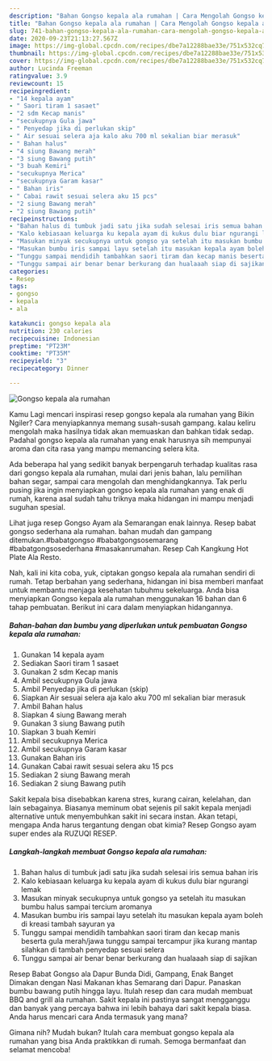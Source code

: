 ```yaml
---
description: "Bahan Gongso kepala ala rumahan | Cara Mengolah Gongso kepala ala rumahan Yang Sempurna"
title: "Bahan Gongso kepala ala rumahan | Cara Mengolah Gongso kepala ala rumahan Yang Sempurna"
slug: 741-bahan-gongso-kepala-ala-rumahan-cara-mengolah-gongso-kepala-ala-rumahan-yang-sempurna
date: 2020-09-23T21:13:27.567Z
image: https://img-global.cpcdn.com/recipes/dbe7a12288bae33e/751x532cq70/gongso-kepala-ala-rumahan-foto-resep-utama.jpg
thumbnail: https://img-global.cpcdn.com/recipes/dbe7a12288bae33e/751x532cq70/gongso-kepala-ala-rumahan-foto-resep-utama.jpg
cover: https://img-global.cpcdn.com/recipes/dbe7a12288bae33e/751x532cq70/gongso-kepala-ala-rumahan-foto-resep-utama.jpg
author: Lucinda Freeman
ratingvalue: 3.9
reviewcount: 15
recipeingredient:
- "14 kepala ayam"
- " Saori tiram 1 sasaet"
- "2 sdm Kecap manis"
- "secukupnya Gula jawa"
- " Penyedap jika di perlukan skip"
- " Air sesuai selera aja kalo aku 700 ml sekalian biar merasuk"
- " Bahan halus"
- "4 siung Bawang merah"
- "3 siung Bawang putih"
- "3 buah Kemiri"
- "secukupnya Merica"
- "secukupnya Garam kasar"
- " Bahan iris"
- " Cabai rawit sesuai selera aku 15 pcs"
- "2 siung Bawang merah"
- "2 siung Bawang putih"
recipeinstructions:
- "Bahan halus di tumbuk jadi satu jika sudah selesai iris semua bahan iris"
- "Kalo kebiasaan keluarga ku kepala ayam di kukus dulu biar ngurangi lemak"
- "Masukan minyak secukupnya untuk gongso ya setelah itu masukan bumbu halus sampai tercium aromanya"
- "Masukan bumbu iris sampai layu setelah itu masukan kepala ayam boleh di kreasi tambah sayuran ya"
- "Tunggu sampai mendidih tambahkan saori tiram dan kecap manis beserta gula merah/jawa tunggu sampai tercampur jika kurang mantap silahkan di tambah penyedap sesuai selera"
- "Tunggu sampai air benar benar berkurang dan hualaaah siap di sajikan"
categories:
- Resep
tags:
- gongso
- kepala
- ala

katakunci: gongso kepala ala 
nutrition: 230 calories
recipecuisine: Indonesian
preptime: "PT23M"
cooktime: "PT35M"
recipeyield: "3"
recipecategory: Dinner

---
```



![Gongso kepala ala rumahan](https://img-global.cpcdn.com/recipes/dbe7a12288bae33e/751x532cq70/gongso-kepala-ala-rumahan-foto-resep-utama.jpg)

Kamu Lagi mencari inspirasi resep gongso kepala ala rumahan yang Bikin Ngiler? Cara menyiapkannya memang susah-susah gampang. kalau keliru mengolah maka hasilnya tidak akan memuaskan dan bahkan tidak sedap. Padahal gongso kepala ala rumahan yang enak harusnya sih mempunyai aroma dan cita rasa yang mampu memancing selera kita.

Ada beberapa hal yang sedikit banyak berpengaruh terhadap kualitas rasa dari gongso kepala ala rumahan, mulai dari jenis bahan, lalu pemilihan bahan segar, sampai cara mengolah dan menghidangkannya. Tak perlu pusing jika ingin menyiapkan gongso kepala ala rumahan yang enak di rumah, karena asal sudah tahu triknya maka hidangan ini mampu menjadi suguhan spesial.

Lihat juga resep Gongso Ayam ala Semarangan enak lainnya. Resep babat gongso sederhana ala rumahan. bahan mudah dan gampang ditemukan.#babatgongso #babatgongsosemarang #babatgongsosederhana #masakanrumahan. Resep Cah Kangkung Hot Plate Ala Resto.


Nah, kali ini kita coba, yuk, ciptakan gongso kepala ala rumahan sendiri di rumah. Tetap berbahan yang sederhana, hidangan ini bisa memberi manfaat untuk membantu menjaga kesehatan tubuhmu sekeluarga. Anda bisa menyiapkan Gongso kepala ala rumahan menggunakan 16 bahan dan 6 tahap pembuatan. Berikut ini cara dalam menyiapkan hidangannya.

<!--inarticleads1-->

##### Bahan-bahan dan bumbu yang diperlukan untuk pembuatan Gongso kepala ala rumahan:

1. Gunakan 14 kepala ayam
1. Sediakan  Saori tiram 1 sasaet
1. Gunakan 2 sdm Kecap manis
1. Ambil secukupnya Gula jawa
1. Ambil  Penyedap jika di perlukan (skip)
1. Siapkan  Air sesuai selera aja kalo aku 700 ml sekalian biar merasuk
1. Ambil  Bahan halus
1. Siapkan 4 siung Bawang merah
1. Gunakan 3 siung Bawang putih
1. Siapkan 3 buah Kemiri
1. Ambil secukupnya Merica
1. Ambil secukupnya Garam kasar
1. Gunakan  Bahan iris
1. Gunakan  Cabai rawit sesuai selera aku 15 pcs
1. Sediakan 2 siung Bawang merah
1. Sediakan 2 siung Bawang putih


Sakit kepala bisa disebabkan karena stres, kurang cairan, kelelahan, dan lain sebagainya. Biasanya meminum obat sejenis pil sakit kepala menjadi alternative untuk menyembuhkan sakit ini secara instan. Akan tetapi, mengapa Anda harus tergantung dengan obat kimia? Resep Gongso ayam super endes ala RUZUQI RESEP. 

<!--inarticleads2-->

##### Langkah-langkah membuat Gongso kepala ala rumahan:

1. Bahan halus di tumbuk jadi satu jika sudah selesai iris semua bahan iris
1. Kalo kebiasaan keluarga ku kepala ayam di kukus dulu biar ngurangi lemak
1. Masukan minyak secukupnya untuk gongso ya setelah itu masukan bumbu halus sampai tercium aromanya
1. Masukan bumbu iris sampai layu setelah itu masukan kepala ayam boleh di kreasi tambah sayuran ya
1. Tunggu sampai mendidih tambahkan saori tiram dan kecap manis beserta gula merah/jawa tunggu sampai tercampur jika kurang mantap silahkan di tambah penyedap sesuai selera
1. Tunggu sampai air benar benar berkurang dan hualaaah siap di sajikan


Resep Babat Gongso ala Dapur Bunda Didi, Gampang, Enak Banget Dimakan dengan Nasi Makanan khas Semarang dari Dapur. Panaskan bumbu bawang putih hingga layu. Itulah resep dan cara mudah membuat BBQ and grill ala rumahan. Sakit kepala ini pastinya sangat mengganggu dan banyak yang percaya bahwa ini lebih bahaya dari sakit kepala biasa. Anda harus mencari cara Anda termasuk yang mana? 

Gimana nih? Mudah bukan? Itulah cara membuat gongso kepala ala rumahan yang bisa Anda praktikkan di rumah. Semoga bermanfaat dan selamat mencoba!
